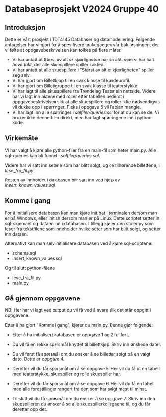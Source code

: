 # Databaseprosjekt V2024 Gruppe 40

## Introduksjon

Dette er vårt prosjekt i TDT4145 Databaser og datamodellering. Følgende antagelser har vi gjort for å spesifisere tankegangen vår bak løsningen, der vi følte at oppgavebeskrivelsen kan tolkes på flere måter.

- Vi har antatt at Størst av alt er kjærligheten har én akt, som vi har kalt _hovedakt_, der alle skuespillere spiller i akten.
- Vi har antatt at alle skuespillere i "Størst av alt er kjærligheten" spiller seg selv.
- Vi har gjort om Billettkjop til en svak klasse til kundeprofil.
- Vi har gjort om Billettgruppe til en svak klasse til teaterstykke.
- Vi har lagt til alle skuespillere fra Trøndelag Teater sin nettside. Videre har vi lagt inn aktene med roller etter tabellen nederst i oppgavebeskrivelsen slik at alle skuespillere og roller ikke nødvendigvis vil dukke opp i spørringer. F.eks i oppgave 5 vil Fabian mangle.
- Vi har lagt inn alle spørringer i _sqlfiler/queries.sql_ for at du kan se de. Vi bruker ikke denne filen direkt, men har lagt spørringene inn i python-kode.


## Virkemåte

Vi har valgt å kjøre alle python-filer fra en main-fil som heter main.py. Alle sql-queries kan bli funnet i _sqlfiler/queries.sql_.

Videre har vi satt inn setene som har blitt solgt, og de tilhørende billettene, i _lese_fra_fil.py_

Resten av innholdet i databasen blir satt inn ved hjelp av _insert_known_values.sql_.

## Komme i gang

For å initialisere databasen kan man kjøre init.bat i terminalen dersom man er på Windows, eller init.sh dersom man er på Linux. Dette scriptet setter in sql-skjemaet og dataen inn i databasen. I tillegg kjører den stoler.py som leser fra tekstfilene som inneholder hvilke seter som har blitt solgt, og setter inn dataen.

Alternativt kan man selv initialisere databasen ved å kjøre sql-scriptene:

- schema.sql
- insert_known_values.sql

Og til slutt python-filene:

- lese_fra_fil.py
- main.py

## Gå gjennom oppgavene

NB: Her har vi lagt ved output du vil få ved å svare slik det står oppgitt i oppgavene.

Etter å ha gjort "Komme i gang", kjører du main.py. Denne gjør følgende:

- Etter å ha initialisert databasen er oppgave 1 og 2 fullført.

- Du vil få en rekke spørsmål knyttet til billettkjøp. Skriv inn ønskede dater.

- Du vil først få spørsmål om du ønsker å se billetter solgt på en valgt dato. Dette er oppgave 4.

- Deretter vil du får spørsmål om å se oppgave 5. Her vil du få ut en tabell med teaterstykke, skuespiller og rolle skuespiller har.

- Deretter vil du får spørsmål om å se oppgave 6. Her vil du få en tabell med alle forestillinger rangert fra den som har solgt mest til minst.

- Til slutt vil du få spørsmål om du ønsker å se oppgave 7. Skriv inn den skuespilleren du ønsker å se alle skuespillerkollegaene til, og du får deretter opp det.
